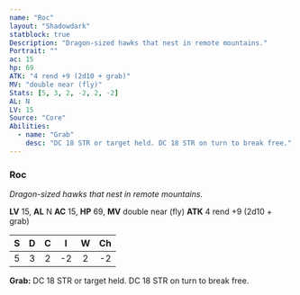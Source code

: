 ```yaml
---
name: "Roc"
layout: "Shadowdark"
statblock: true
Description: "Dragon-sized hawks that nest in remote mountains."
Portrait: ""
ac: 15
hp: 69
ATK: "4 rend +9 (2d10 + grab)"
MV: "double near (fly)"
Stats: [5, 3, 2, -2, 2, -2]
AL: N
LV: 15
Source: "Core"
Abilities:
  - name: "Grab"
    desc: "DC 18 STR or target held. DC 18 STR on turn to break free."
---
```


### Roc

_Dragon-sized hawks that nest in remote mountains._

**LV** 15, **AL** N
**AC** 15, **HP** 69, **MV** double near (fly)
**ATK** 4 rend +9 (2d10 + grab)

|  S  |  D  |  C  |  I  |  W  |  Ch  |
|:---:|:---:|:---:|:---:|:---:|:----:|
| 5 | 3 | 2 | -2 | 2 | -2 |

**Grab:** DC 18 STR or target held. DC 18 STR on turn to break free.

